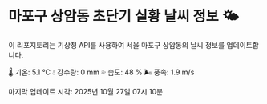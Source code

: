 
# 마포구 상암동 초단기 실황 날씨 정보 🌤️

이 리포지토리는 기상청 API를 사용하여 서울 마포구 상암동의 날씨 정보를 업데이트합니다. 

🌡️ 기온: 5.1 ℃
💧 강수량: 0 mm
💦 습도: 48 %
🌬️ 풍속: 1.9 m/s

마지막 업데이트 시각: 2025년 10월 27일 07시 10분    
